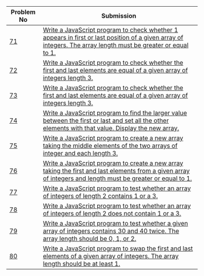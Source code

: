 | Problem No                                                            | Submission                                                     |
| --------------------------------------------------------------------- | -------------------------------------------------------------- |
| [71](https://github.com/abdullah-al-feroz/JavaScript--Problem--Solve/tree/main/Basic%20150%20Problems/71-80) | [Write a JavaScript program to check whether 1 appears in first or last position of a given array of integers. The array length must be greater or equal to 1.](https://github.com/abdullah-al-feroz/JavaScript--Problem--Solve/tree/main/Basic%20150%20Problems/71-80)               |
| [72](https://github.com/abdullah-al-feroz/JavaScript--Problem--Solve/tree/main/Basic%20150%20Problems/71-80) | [Write a JavaScript program to check whether the first and last elements are equal of a given array of integers length 3.](https://github.com/abdullah-al-feroz/JavaScript--Problem--Solve/tree/main/Basic%20150%20Problems/71-80)       |
| [73](https://github.com/abdullah-al-feroz/JavaScript--Problem--Solve/tree/main/Basic%20150%20Problems/71-80) |[Write a JavaScript program to check whether the first and last elements are equal of a given array of integers length 3.](https://github.com/abdullah-al-feroz/JavaScript--Problem--Solve/tree/main/Basic%20150%20Problems/71-80) |
| [74](https://github.com/abdullah-al-feroz/JavaScript--Problem--Solve/tree/main/Basic%20150%20Problems/71-80) | [Write a JavaScript program to find the larger value between the first or last and set all the other elements with that value. Display the new array.](https://github.com/abdullah-al-feroz/JavaScript--Problem--Solve/tree/main/Basic%20150%20Problems/71-80)             |
| [75](https://github.com/abdullah-al-feroz/JavaScript--Problem--Solve/tree/main/Basic%20150%20Problems/71-80) | [Write a JavaScript program to create a new array taking the middle elements of the two arrays of integer and each length 3.](https://github.com/abdullah-al-feroz/JavaScript--Problem--Solve/tree/main/Basic%20150%20Problems/71-80)         |
| [76](https://github.com/abdullah-al-feroz/JavaScript--Problem--Solve/tree/main/Basic%20150%20Problems/71-80) | [Write a JavaScript program to create a new array taking the first and last elements from a given array of integers and length must be greater or equal to 1.](https://github.com/abdullah-al-feroz/JavaScript--Problem--Solve/tree/main/Basic%20150%20Problems/71-80) |
| [77](https://github.com/abdullah-al-feroz/JavaScript--Problem--Solve/tree/main/Basic%20150%20Problems/71-80) | [Write a JavaScript program to test whether an array of integers of length 2 contains 1 or a 3.](https://github.com/abdullah-al-feroz/JavaScript--Problem--Solve/tree/main/Basic%20150%20Problems/71-80)        |
| [78](https://github.com/abdullah-al-feroz/JavaScript--Problem--Solve/tree/main/Basic%20150%20Problems/71-80) | [Write a JavaScript program to test whether an array of integers of length 2 does not contain 1 or a 3.](https://github.com/abdullah-al-feroz/JavaScript--Problem--Solve/tree/main/Basic%20150%20Problems/71-80)             |
| [79](https://github.com/abdullah-al-feroz/JavaScript--Problem--Solve/tree/main/Basic%20150%20Problems/71-80) | [Write a JavaScript program to test whether a given array of integers contains 30 and 40 twice. The array length should be 0, 1, or 2.](https://github.com/abdullah-al-feroz/JavaScript--Problem--Solve/tree/main/Basic%20150%20Problems/71-80) |
| [80](https://github.com/abdullah-al-feroz/JavaScript--Problem--Solve/tree/main/Basic%20150%20Problems/71-80)| [Write a JavaScript program to swap the first and last elements of a given array of integers. The array length should be at least 1.](https://github.com/abdullah-al-feroz/JavaScript--Problem--Solve/tree/main/Basic%20150%20Problems/71-80) |

